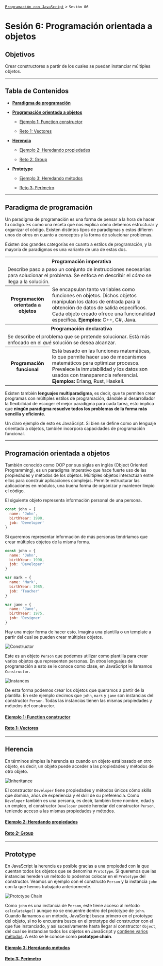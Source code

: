 [`Programación con JavaScript`](../Readme.md) > `Sesión 06`

# Sesión 6: Programación orientada a objetos

## Objetivos

Crear constructores a partir de los cuales se puedan instanciar múltiples objetos.

---

## Tabla de Contenidos

- **[Paradigma de programación](#paradigma-de-programación)**

- **[Programación orientada a objetos](#programación-orientada-a-objetos)**

	- [Ejemplo 1: Function constructor](./Ejemplo-01)

	- [Reto 1: Vectores](./Reto-01)

- **[Herencia](#herencia)**

	- [Ejemplo 2: Heredando propiedades](./Ejemplo-02)

	- [Reto 2: Group](./Reto-02)

- **[Prototype](#prototype)**

	- [Ejemplo 3: Heredando métodos](./Ejemplo-03)

	- [Reto 3: Perímetro](./Reto-03)

---

## Paradigma de programación

Un paradigma de programación es una forma de pensar a la hora de hacer tu código. Es como una receta que nos explica
cómo debemos estructurar y organizar el código. Existen distintos tipos de paradigmas y estos difieren unos de otros en
cuanto a conceptos y la forma de solucionar problemas.

Existen dos grandes categorías en cuanto a estilos de programación, y la mayoría de paradigmas es una variante de una de
estas dos.

<table>
  <tr>
    <th colspan="2">Programación imperativa</th>
  </tr>
  <tr>
    <td colspan="2">Describe paso a paso un conjunto de instrucciones necesarias para solucionar el problema. Se enfoca en describir el <i>cómo</i> se llega a la solución.</td>
  </tr>
  <tr>
    <th>Programación orientada a objetos</th>
    <td>Se encapsulan tanto variables como funciones en objetos. Dichos objetos manipulan los datos de entrada para la obtención de datos de salida específicos. Cada objeto creado ofrece una funcionalidad específica. <strong>Ejemplos:</strong> C++, C#, Java.</td>
  </tr>
  <tr>
    <th colspan="2">Programación declarativa</th>
  </tr>
  <tr>
    <td colspan="2">Se describe el problema que se pretende solucionar. Está más enfocado en el <i>qué</i> solución se desea alcanzar.</td>
  </tr>
  <tr>
    <th>Programación funcional</th>
    <td>Está basado en las funciones matemáticas, lo que permite hacer uso de mecanismos matemáticos para optimizar procesos. Prevalece la inmutabilidad y los datos son usados con transparencia referencial. <strong>Ejemplos:</strong> Erlang, Rust, Haskell.</td>
  </tr>
</table>

Existen también **lenguajes multiparadigma**, es decir, que te permiten crear programas con múltiples estilos de
programación, dándole al desarrollador la flexibilidad de escoger el mejor paradigma para cada tarea, esto implica
que **ningún paradigma resuelve todos los problemas de la forma más sencilla y eficiente.**

Un claro ejemplo de esto es JavaScript. Si bien se define como un lenguaje orientado a objetos, también incorpora
capacidades de programación funcional.

---

## Programación orientada a objetos

También conocido como OOP por sus siglas en inglés (Object Oriented Programming), es un paradigma imperativo que hace
fuerte uso de las propiedades y métodos de los objetos. Múltiples objetos interactúan entre ellos para construir
aplicaciones complejas. Permite estructurar las aplicaciones en módulos, una buena forma de organizar y mantener limpio
el código.

El siguiente objeto representa información personal de una persona.

```javascript
const john = {
  name: 'John',
  birthYear: 1990,
  job: 'Developer'
}
```

Si queremos representar información de más personas tendríamos que crear múltiples objetos de la misma forma.

```javascript
const john = {
  name: 'John',
  birthYear: 1990,
  job: 'Developer'
}

var mark = {
  name: 'Mark',
  birthYear: 1985,
  job: 'Teacher'
}

var jane = {
  name: 'Jane',
  birthYear: 1975,
  job: 'Designer'
}
```

Hay una mejor forma de hacer esto. Imagina una plantilla o un template a partir del cual se pueden crear múltiples
objetos.

![Constructor](./assets/constructor.png)

Este es un objeto `Person` que podemos utilizar como plantilla para crear varios objetos que representen personas. En
otros lenguajes de programación a esto se le conoce como clase, en JavaScript le llamamos `Constructor`.

![Instances](./assets/instances.png)

De esta forma podemos crear los objetos que queramos a partir de la plantilla. En este ejemplo decimos que `john`, 
`mark` y `jane` son instancias del constructor `Person`. Todas las instancias tienen las mismas propiedades y métodos
del constructor.

#### [Ejemplo 1: Function constructor](./Ejemplo-01)

#### [Reto 1: Vectores](./Reto-01)

---

## Herencia

En términos simples la herencia es cuando un objeto está basado en otro objeto, es decir, un objeto puede acceder a las
propiedades y métodos de otro objeto.

![Inheritance](./assets/inheritance.png)

El constructor `Developer` tiene propiedades y métodos únicos cómo skills que domina, años de experiencia y el skill de
su preferencia. Como `Developer` también es una persona, es decir, también tiene nombre, edad y un empleo, el
constructor `Developer` puede heredar del constructor `Person`, teniendo acceso a las mismas propiedades y métodos.

#### [Ejemplo 2: Heredando propiedades](./Ejemplo-02)

#### [Reto 2: Group](./Reto-02)

---

## Prototype

En JavaScript la herencia es posible gracias a una propiedad con la que cuentan todos los objetos que se
denomina `Prototype`. Si queremos que las instancias hereden un método lo podemos colocar en el `Prototype` del
constructor. Veamos un ejemplo con el constructo `Person` y la instancia `john` con la que hemos trabajado
anteriormente.

![Prototype Chain](./assets/prototype-chain.png)

Como `john` es una instancia de `Person`, este tiene acceso al método `calculateAge()` aunque no se encuentre dentro del
prototype de `john`. Cuando llamamos a un método, JavaScript busca primero en el prototype del objeto, si no lo
encuentra busca en el prototype del constructor con el que fue instanciado, y así sucesivamente hasta llegar al
constructor `Object`, del cual se instancian todos los objetos en JavaScript
y [contiene varios métodos](https://developer.mozilla.org/es/docs/Web/JavaScript/Referencia/Objetos_globales/Object). A
esto se le conoce como **prototype chain**.

#### [Ejemplo 3: Heredando métodos](./Ejemplo-03)

#### [Reto 3: Perímetro](./Reto-03)
